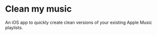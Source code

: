 # Clean my music
An iOS app to quickly create clean versions of your existing Apple Music playlists.
